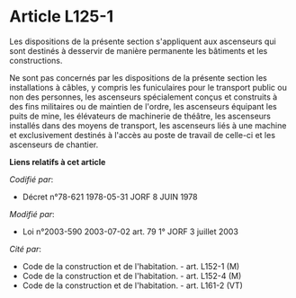 # Article L125-1

Les dispositions de la présente section s'appliquent aux ascenseurs qui sont destinés à desservir de manière permanente les
bâtiments et les constructions.

Ne sont pas concernés par les dispositions de la présente section les installations à câbles, y compris les funiculaires pour
le transport public ou non des personnes, les ascenseurs spécialement conçus et construits à des fins militaires ou de
maintien de l'ordre, les ascenseurs équipant les puits de mine, les élévateurs de machinerie de théâtre, les ascenseurs
installés dans des moyens de transport, les ascenseurs liés à une machine et exclusivement destinés à l'accès au poste de
travail de celle-ci et les ascenseurs de chantier.

**Liens relatifs à cet article**

_Codifié par_:

  - Décret n°78-621 1978-05-31 JORF 8 JUIN 1978

_Modifié par_:

  - Loi n°2003-590 2003-07-02 art. 79 1° JORF 3 juillet 2003

_Cité par_:

  - Code de la construction et de l'habitation. - art. L152-1 (M)
  - Code de la construction et de l'habitation. - art. L152-4 (M)
  - Code de la construction et de l'habitation. - art. L161-2 (VT)
